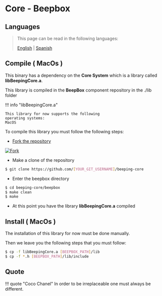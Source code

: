 # Core - Beepbox

## Languages

> This page can be read in the following languages:
>  
> [English](https://docs.beeping.io/componets/beepbox-core/) | [Spanish](https://docs-es.beeping.io/componets/beepbox-core/)

## Compile ( MacOs )

This binary has a dependency on the **Core System** which is a library called **libBeepingCore.a**.

This library is compiled in the **BeepBox** component repository in the ./lib folder

!!! info "libBeepingCore.a"

    This library for now supports the following
    operating systems:
    MacOS

To compile this library you must follow the following steps:

- [Fork the repository](https://github.com/beeping-io/beeping-core)

[![Fork](/assets/images/shoots/core-fork.jpg)](/assets/images/shoots/core-fork.jpg)

- Make a clone of the repository

``` bash
$ git clone https://github.com/[YOUR_GIT_USERNAME]/beeping-core
```

- Enter the beepbox directory

``` bash
$ cd beeping-core/beepbox
$ make clean
$ make
```

- At this point you have the library **libBeepingCore.a** compiled

## Install ( MacOs )

The installation of this library for now must be done manually.

Then we leave you the following steps that you must follow:

``` bash
$ cp -f libBeepingCore.a [BEEPBOX_PATH]/lib
$ cp -f *.h [BEEPBOX_PATH]/lib/include
```

## Quote

!!! quote "Coco Chanel"
    In order to be irreplaceable one must always be different.